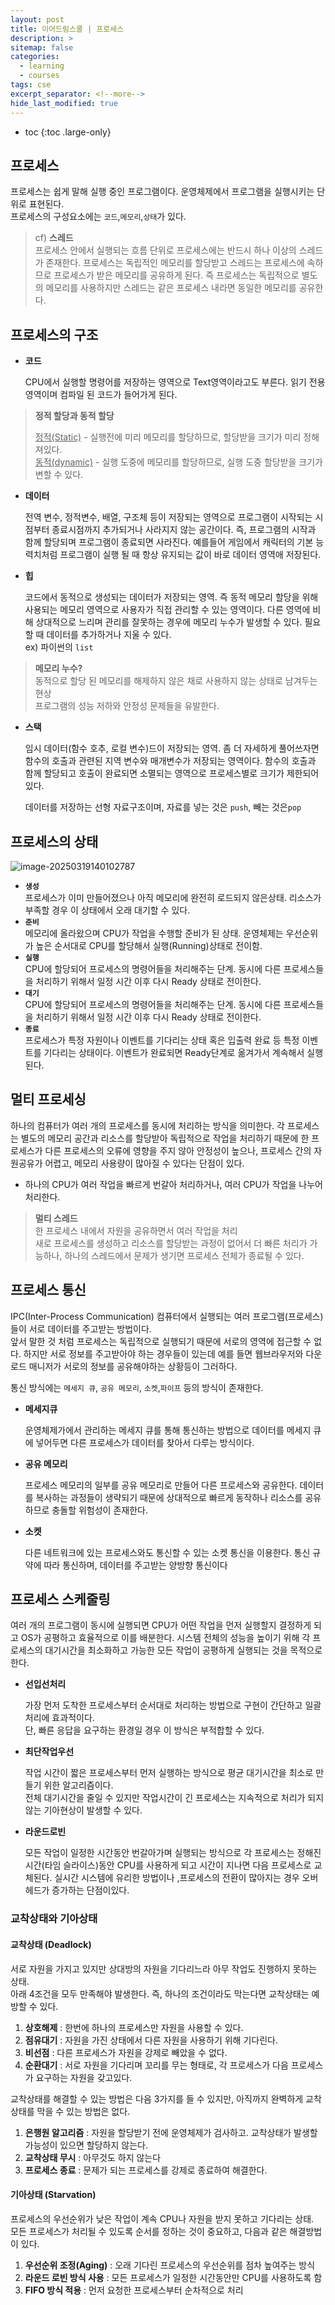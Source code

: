 ```yaml
---
layout: post
title: 이어드림스쿨 | 프로세스
description: >
sitemap: false
categories: 
  - learning
  - courses
tags: cse
excerpt_separator: <!--more-->
hide_last_modified: true
---
```

* toc
{:toc .large-only}
<!--more-->

## 프로세스

프로세스는 쉽게 말해 실행 중인 프로그램이다. 운영체제에서 프로그램을 실행시키는 단위로 표현된다.<br>프로세스의 구성요소에는 `코드`,`메모리`,`상태`가 있다.

> cf) **스레드** <br>프로세스 안에서 실행되는 흐름 단위로 프로세스에는 반드시 하나 이상의 스레드가 존재한다. 프로세스는 독립적인 메모리를 할당받고 스레드는 프로세스에 속하므로 프로세스가 받은 메모리를 공유하게 된다. 즉 프로세스는 독립적으로 별도의 메모리를 사용하지만 스레드는 같은 프로세스 내라면 동일한 메모리를 공유한다.

## 프로세스의 구조 
- **코드** 

  CPU에서 실행할 명령어를 저장하는 영역으로 Text영역이라고도 부른다. 읽기 전용 영역이며 컴파일 된 코드가 들어가게 된다.

> **정적 할당과 동적 할당**
> 
> <u>정적(Static)</u> -  실행전에 미리 메모리를 할당하므로, 할당받을 크기가 미리 정해져있다.<br><u>동적(dynamic)</u> -  실행 도중에 메모리를 할당하므로, 실행 도중 할당받을 크기가 변할 수 있다.

- **데이터** 

  전역 변수, 정적변수, 배열, 구조체 등이 저장되는 영역으로 프로그램이 시작되는 시점부터 종료시점까지 추가되거나 사라지지 않는 공간이다. 즉, 프로그램의 시작과 함께 할당되며 프로그램이 종료되면 사라진다. 예를들어 게임에서 캐릭터의 기본 능력치처럼 프로그램이 실행 될 때 항상 유지되는 값이 바로 데이터 영역애 저장된다.

- **힙**

  코드에서 동적으로 생성되는 데이터가 저장되는 영역. 즉 동적 메모리 할당을 위해 사용되는 메모리 영역으로 사용자가 직접 관리할 수 있는 영역이다. 다른 영역에 비해 상대적으로 느리며 관리를 잘못하는 경우에 메모리 누수가 발생할 수 있다. 필요할 때 데이터를 추가하거나 지울 수 있다. <br>ex) 파이썬의 `list`

> **메모리 누수?** <br>동적으로 할당 된 메모리를 해제하지 않은 채로 사용하지 않는 상태로 남겨두는 현상<br>프로그램의 성능 저하와 안정성 문제들을 유발한다.

- **스택** 

  임시 데이터(함수 호추, 로컬 변수)드이 저장되는 영역. 좀 더 자세하게 풀어쓰자면 함수의 호출과 관련된 지역 변수와 매개변수가 저장되는 영역이다. 함수의 호출과 함께 할당되고 호출이 완료되면 소멸되는 영역으로 프로세스별로 크기가 제한되어있다.

  데이터를 저장하는 선형 자료구조이며, 자료를 넣는 것은 `push`, 빼는 것은`pop`

## 프로세스의 상태

![image-20250319140102787](../../images/2025-03-19-cse3/image-20250319140102787.png)

- **`생성`**<br>프로세스가 이미 만들어졌으나 아직 메모리에 완전히 로드되지 않은상태. 리소스가 부족할 경우 이 상태에서 오래 대기할 수 있다.
- **`준비`**<br>메모리에 올라왔으며 CPU가 작업을 수행할 준비가 된 상태. 운영체제는 우선순위가 높은 순서대로 CPU를 할당해서 실행(Running)상태로 전이함.
- **`실행`**<br>CPU에 할당되어 프로세스의 명령어들을 처리해주는 단계. 동시에 다른 프로세스들을 처리하기 위해서 일정 시간 이후 다시 Ready 상태로 전이한다.
- **`대기`**<br>CPU에 할당되어 프로세스의 명령어들을 처리해주는 단계. 동시에 다른 프로세스들을 처리하기 위해서 일정 시간 이후 다시 Ready 상태로 전이한다.
- **`종료`**<br>프로세스가 특정 자원이나 이벤트를 기다리는 상태 혹은 입출력 완료 등 특정 이벤트를 기다리는 상태이다. 이벤트가 완료되면 Ready단계로 옮겨가서 계속해서 실행된다.

## 멀티 프로세싱

하나의 컴퓨터가 여러 개의 프로세스를 동시에 처리하는 방식을 의미한다. 각 프로세스는 별도의 메모리 공간과 리소스를 할당받아 독립적으로 작업을 처리하기 때문에 한 프로세스가 다른 프로세스의 오류에 영향을 주지 않아 안정성이 높으나, 프로세스 간의 자원공유가 어렵고, 메모리 사용량이 많아질 수 있다는 단점이 있다.

- 하나의 CPU가 여러 작업을 빠르게 번갈아 처리하거나, 여러 CPU가 작업을 나누어처리한다.

> **멀티 스레드**<br>한 프로세스 내에서 자원을 공유하면서 여러 작업을 처리<br>새로 프로세스를 생성하고 리소스를 할당받는 과정이 없어서 더 빠른 처리가 가능하나, 하나의 스레드에서 문제가 생기면 프로세스 전체가 종료될 수 있다.

## 프로세스 통신

IPC(Inter-Process Communication) 컴퓨터에서 실행되는 여러 프로그램(프로세스)들이 서로 데이터를 주고받는 방법이다.<br>앞서 말한 것 처럼 프로세스는 독립적으로 실행되기 때문에 서로의 영역에 접근할 수 없다. 하지만 서로 정보를 주고받아야 하는 경우들이 있는데 예를 들면 웹브라우저와 다운로드 매니저가 서로의 정보를 공유해야하는 상황등이 그러하다.

통신 방식에는 `메세지 큐`, `공유 메모리`, `소켓`,`파이프` 등의 방식이 존재한다.

- **메세지큐**

  운영체제가에서 관리하는 메세지 큐를 통해 통신하는 방법으로 데이터를 메세지 큐에 넣어두면 다른 프로세스가 데이터를 찾아서 다루는 방식이다.

- **공유 메모리**

  프로세스 메모리의 일부를 공유 메모리로 만들어 다른 프로세스와 공유한다. 데이터를 복사하는 과정들이 생략되기 때문에 상대적으로 빠르게 동작하나 리소스를 공유하므로 충돌할 위험성이 존재한다.

- **소켓**

  다른 네트워크에 있는 프로세스와도 통신할 수 있는 소켓 통신을 이용한다. 통신 규약에 따라 통신하며, 데이터를 주고받는 양방향 통신이다

## 프로세스 스케줄링

여러 개의 프로그램이 동시에 실행되면 CPU가 어떤 작업을 먼저 실행할지 결정하게 되고 OS가  공평하고 효율적으로 이를 배분한다. 시스템 전체의 성능을 높이기 위해 각 프로세스의 대기시간을 최소화하고 가능한 모든 작업이 공평하게 실행되는 것을 목적으로 한다.

- **선입선처리** 

  가장 먼저 도착한 프로세스부터 순서대로 처리하는 방법으로 구현이 간단하고 일괄처리에 효과적이다. <br>단, 빠른 응답을 요구하는 환경일 경우 이 방식은 부적합할 수 있다.

- **최단작업우선**

  작업 시간이 짧은 프로세스부터 먼저 실행하는 방식으로 평균 대기시간을 최소로 만들기 위한 알고리즘이다.<br>전체 대기시간을 줄일 수 있지만 작업시간이 긴 프로세스는 지속적으로 처리가 되지 않는 기아현상이 발생할 수 있다.

- **라운드로빈**

  모든 작업이 일정한 시간동안 번갈아가며 실행되는 방식으로 각 프로세스는 정해진 시간(타임 슬라이스)동안 CPU를 사용하게 되고 시간이 지나면 다음 프로세스로 교체된다. 실시간 시스템에 유리한 방법이나 ,프로세스의 전환이 많아지는 경우 오버헤드가 증가하는 단점이있다.

### 교착상태와 기아상태

#### 교착상태 (Deadlock)

서로 자원을 가지고 있지만 상대방의 자원을 기다리느라 아무 작업도 진행하지 못하는 상태. <br>아래 4조건을 모두 만족해야 발생한다. 즉, 하나의 조건이라도 막는다면 교착상태는 예방할 수 있다.

1. **상호해제** : 한번에 하나의 프로세스만 자원을 사용할 수 있다.
2. **점유대기** : 자원을 가진 상태에서 다른 자원을 사용하기 위해 기다린다.
3. **비선점** : 다른 프로세스가 자원을 강제로 빼았을 수 없다.
4. **순환대기** : 서로 자원을 기다리며 꼬리를 무는 형태로, 각 프로세스가 다음 프로세스가 요구하는 자원을 갖고있다.

교착상태를 해결할 수 있는 방법은 다음 3가지를 들 수 있지만, 아직까지 완벽하게 교착상태를 막을 수 있는 방법은 없다.

1. **은행원 알고리즘** : 자원을 할당받기 전에 운영체제가 검사하고. 교착상태가 발생할 가능성이 있으면 할당하지 않는다.
2. **교착상태 무시** : 아무것도 하지 않는다
3. **프로세스 종료** : 문제가 되는 프로세스를 강제로 종료하여 해결한다.

#### 기아상태 (Starvation)

프로세스의 우선순위가 낮은 작업이 계속 CPU나 자원을 받지 못하고 기다리는 상태. <br>모든 프로세스가 처리될 수 있도록 순서를 정하는 것이 중요하고, 다음과 같은 해결방법이 있다.

1. **우선순위 조정(Aging)** : 오래 기다린 프로세스의 우선순위를 점차 높여주는 방식
2. **라운드 로빈 방식 사용** : 모든 프로세스가 일정한 시간동안만 CPU를 사용하도록 함
3. **FIFO 방식 적용** : 먼저 요청한 프로세스부터 순차적으로 처리
